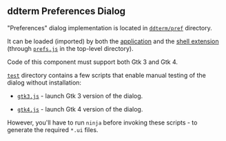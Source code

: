 <!--
SPDX-FileCopyrightText: 2022 Aleksandr Mezin <mezin.alexander@gmail.com>

SPDX-License-Identifier: GPL-3.0-or-later
-->

ddterm Preferences Dialog
-------------------------

"Preferences" dialog implementation is located in [`ddterm/pref`] directory.

It can be loaded (imported) by both the [application] and the
[shell extension] (through [`prefs.js`] in the top-level directory).

Code of this component must support both Gtk 3 and Gtk 4.

[`test`] directory contains a few scripts that enable manual testing of the
dialog without installation:

* [`gtk3.js`] - launch Gtk 3 version of the dialog.

* [`gtk4.js`] - launch Gtk 4 version of the dialog.

However, you'll have to run `ninja` before invoking these scripts - to generate
the required `*.ui` files.

[`ddterm/pref`]: /ddterm/pref
[application]: /ddterm/app
[shell extension]: /ddterm/shell
[`test`]: /ddterm/pref/test
[`gtk3.js`]: /ddterm/pref/test/gtk3.js
[`gtk4.js`]: /ddterm/pref/test/gtk4.js
[`prefs.js`]: /prefs.js
